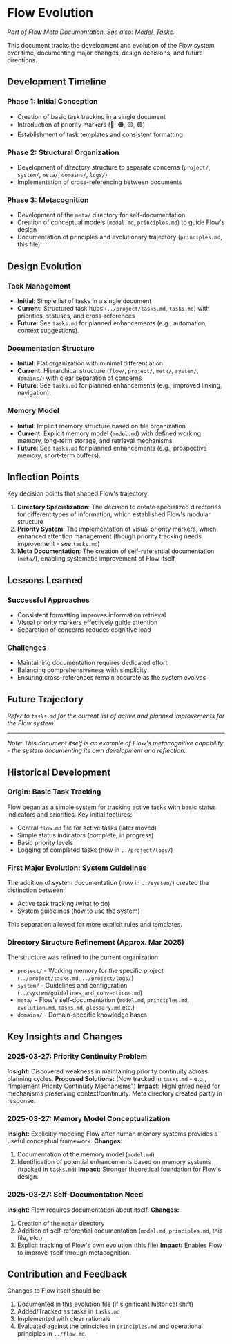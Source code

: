 # Flow Evolution

*Part of Flow Meta Documentation. See also: [Model](model.md), [Tasks](tasks.md).*

This document tracks the development and evolution of the Flow system over time, documenting major changes, design decisions, and future directions.

## Development Timeline

### Phase 1: Initial Conception
- Creation of basic task tracking in a single document
- Introduction of priority markers (🔴, 🟠, 🟡, 🟢)
- Establishment of task templates and consistent formatting

### Phase 2: Structural Organization
- Development of directory structure to separate concerns (`project/`, `system/`, `meta/`, `domains/`, `logs/`)
- Implementation of cross-referencing between documents

### Phase 3: Metacognition
- Development of the `meta/` directory for self-documentation
- Creation of conceptual models (`model.md`, `principles.md`) to guide Flow's design
- Documentation of principles and evolutionary trajectory (`principles.md`, this file)

## Design Evolution

### Task Management
- **Initial**: Simple list of tasks in a single document
- **Current**: Structured task hubs (`../project/tasks.md`, `tasks.md`) with priorities, statuses, and cross-references
- **Future**: See `tasks.md` for planned enhancements (e.g., automation, context suggestions).

### Documentation Structure
- **Initial**: Flat organization with minimal differentiation
- **Current**: Hierarchical structure (`flow/`, `project/`, `meta/`, `system/`, `domains/`) with clear separation of concerns
- **Future**: See `tasks.md` for planned enhancements (e.g., improved linking, navigation).

### Memory Model
- **Initial**: Implicit memory structure based on file organization
- **Current**: Explicit memory model (`model.md`) with defined working memory, long-term storage, and retrieval mechanisms
- **Future**: See `tasks.md` for planned enhancements (e.g., prospective memory, short-term buffers).

## Inflection Points

Key decision points that shaped Flow's trajectory:

1. **Directory Specialization**: The decision to create specialized directories for different types of information, which established Flow's modular structure
2. **Priority System**: The implementation of visual priority markers, which enhanced attention management (though priority tracking needs improvement - see `tasks.md`)
3. **Meta Documentation**: The creation of self-referential documentation (`meta/`), enabling systematic improvement of Flow itself

## Lessons Learned

### Successful Approaches
- Consistent formatting improves information retrieval
- Visual priority markers effectively guide attention
- Separation of concerns reduces cognitive load

### Challenges
- Maintaining documentation requires dedicated effort
- Balancing comprehensiveness with simplicity
- Ensuring cross-references remain accurate as the system evolves

## Future Trajectory

*Refer to `tasks.md` for the current list of active and planned improvements for the Flow system.*

---

*Note: This document itself is an example of Flow's metacognitive capability - the system documenting its own development and reflection.*

## Historical Development

### Origin: Basic Task Tracking

Flow began as a simple system for tracking active tasks with basic status indicators and priorities. Key initial features:
- Central `flow.md` file for active tasks (later moved)
- Simple status indicators (complete, in progress)
- Basic priority levels
- Logging of completed tasks (now in `../project/logs/`)

### First Major Evolution: System Guidelines

The addition of system documentation (now in `../system/`) created the distinction between:
- Active task tracking (what to do)
- System guidelines (how to use the system)

This separation allowed for more explicit rules and templates.

### Directory Structure Refinement (Approx. Mar 2025)

The structure was refined to the current organization:
- `project/` - Working memory for the specific project (`../project/tasks.md`, `../project/logs/`)
- `system/` - Guidelines and configuration (`../system/guidelines_and_conventions.md`)
- `meta/` - Flow's self-documentation (`model.md`, `principles.md`, `evolution.md`, `tasks.md`, `glossary.md` etc.)
- `domains/` - Domain-specific knowledge bases

## Key Insights and Changes

### 2025-03-27: Priority Continuity Problem

**Insight:** Discovered weakness in maintaining priority continuity across planning cycles.
**Proposed Solutions:** (Now tracked in `tasks.md` - e.g., "Implement Priority Continuity Mechanisms")
**Impact:** Highlighted need for mechanisms preserving context/continuity. Meta directory created partly in response.

### 2025-03-27: Memory Model Conceptualization

**Insight:** Explicitly modeling Flow after human memory systems provides a useful conceptual framework.
**Changes:**
1. Documentation of the memory model (`model.md`)
2. Identification of potential enhancements based on memory systems (tracked in `tasks.md`)
**Impact:** Stronger theoretical foundation for Flow's design.

### 2025-03-27: Self-Documentation Need

**Insight:** Flow requires documentation about itself.
**Changes:**
1. Creation of the `meta/` directory
2. Addition of self-referential documentation (`model.md`, `principles.md`, this file, etc.)
3. Explicit tracking of Flow's own evolution (this file)
**Impact:** Enables Flow to improve itself through metacognition.

## Contribution and Feedback

Changes to Flow itself should be:
1. Documented in this evolution file (if significant historical shift)
2. Added/Tracked as tasks in `tasks.md`
3. Implemented with clear rationale
4. Evaluated against the principles in `principles.md` and operational principles in `../flow.md`. 